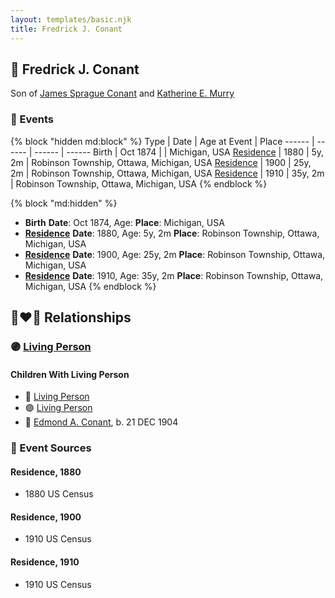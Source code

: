 ```yaml
---
layout: templates/basic.njk
title: Fredrick J. Conant
---
```

## 🔵 Fredrick J. Conant

Son of [James Sprague Conant](/people/6/62404416) and [Katherine E. Murry](/people/2/25746290)

### 📆 Events

{% block "hidden md:block" %}
Type | Date | Age at Event | Place
------ | ------ | ------ | ------
Birth | Oct 1874 |  | Michigan, USA
[Residence](#event-event-0) | 1880 | 5y, 2m | Robinson Township, Ottawa, Michigan, USA
[Residence](#event-event-1) | 1900 | 25y, 2m | Robinson Township, Ottawa, Michigan, USA
[Residence](#event-event-2) | 1910 | 35y, 2m | Robinson Township, Ottawa, Michigan, USA
{% endblock %}

{% block "md:hidden" %}
- **Birth**
**Date**: Oct 1874, Age:
**Place**: Michigan, USA
- **[Residence](#event-event-0)**
**Date**: 1880, Age: 5y, 2m
**Place**: Robinson Township, Ottawa, Michigan, USA
- **[Residence](#event-event-1)**
**Date**: 1900, Age: 25y, 2m
**Place**: Robinson Township, Ottawa, Michigan, USA
- **[Residence](#event-event-2)**
**Date**: 1910, Age: 35y, 2m
**Place**: Robinson Township, Ottawa, Michigan, USA
{% endblock %}

## 👩‍❤️‍👨 Relationships

### 🟣 [Living Person](/people/8/84331585)

#### Children With Living Person
* 🔵 [Living Person](/people/9/99028500)
* 🟣 [Living Person](/people/8/81597840)
* 🔵 [Edmond A. Conant](/people/5/5523762), b. 21 DEC 1904
### 📰 Event Sources

#### <a id="event-event-0"></a> Residence, 1880
* 1880 US Census

#### <a id="event-event-1"></a> Residence, 1900
* 1910 US Census

#### <a id="event-event-2"></a> Residence, 1910
* 1910 US Census
